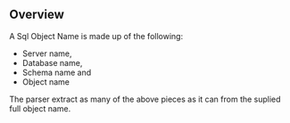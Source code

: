 ## Overview
A Sql Object Name is made up of the following:
- Server name,
- Database name,
- Schema name and
- Object name

The parser extract as many of the above pieces as it can from the suplied full object name.
